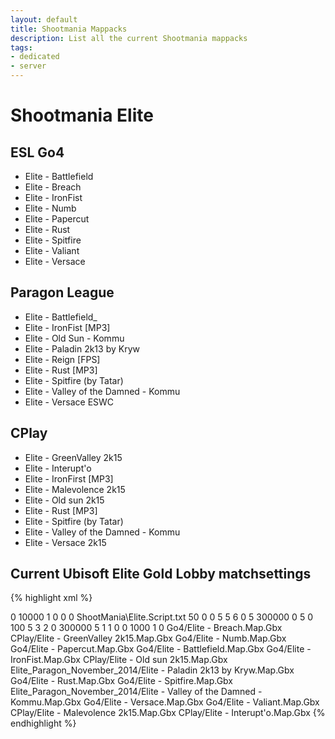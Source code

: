 ```yaml
---
layout: default
title: Shootmania Mappacks
description: List all the current Shootmania mappacks
tags:
- dedicated
- server
---
```


# Shootmania Elite
## ESL Go4

* Elite - Battlefield
* Elite - Breach
* Elite - IronFist
* Elite - Numb
* Elite - Papercut
* Elite - Rust
* Elite - Spitfire
* Elite - Valiant
* Elite - Versace

## Paragon League

* Elite - Battlefield_
* Elite - IronFist [MP3]
* Elite - Old Sun - Kommu
* Elite - Paladin 2k13 by Kryw
* Elite - Reign [FPS]
* Elite - Rust [MP3]
* Elite - Spitfire (by Tatar)
* Elite - Valley of the Damned - Kommu
* Elite - Versace ESWC

## CPlay

* Elite - GreenValley 2k15
* Elite - Interupt'o
* Elite - IronFirst [MP3]
* Elite - Malevolence 2k15
* Elite - Old sun 2k15
* Elite - Rust [MP3]
* Elite - Spitfire (by Tatar)
* Elite - Valley of the Damned - Kommu
* Elite - Versace 2k15

## Current Ubisoft Elite Gold Lobby matchsettings

{% highlight xml %}
<?xml version="1.0" encoding="utf-8"?>
<playlist>
  <gameinfos>
    <game_mode>0</game_mode>
    <chat_time>10000</chat_time>
    <finishtimeout>1</finishtimeout>
    <allwarmupduration>0</allwarmupduration>
    <disablerespawn>0</disablerespawn>
    <forceshowallopponents>0</forceshowallopponents>
    <script_name>ShootMania\Elite.Script.txt</script_name>
    <rounds_pointslimit>50</rounds_pointslimit>
    <rounds_usenewrules>0</rounds_usenewrules>
    <rounds_forcedlaps>0</rounds_forcedlaps>
    <rounds_pointslimitnewrules>5</rounds_pointslimitnewrules>
    <team_pointslimit>5</team_pointslimit>
    <team_maxpoints>6</team_maxpoints>
    <team_usenewrules>0</team_usenewrules>
    <team_pointslimitnewrules>5</team_pointslimitnewrules>
    <timeattack_limit>300000</timeattack_limit>
    <timeattack_synchstartperiod>0</timeattack_synchstartperiod>
    <laps_nblaps>5</laps_nblaps>
    <laps_timelimit>0</laps_timelimit>
    <cup_pointslimit>100</cup_pointslimit>
    <cup_roundsperchallenge>5</cup_roundsperchallenge>
    <cup_nbwinners>3</cup_nbwinners>
    <cup_warmupduration>2</cup_warmupduration>
  </gameinfos>
  <hotseat>
    <game_mode>0</game_mode>
    <time_limit>300000</time_limit>
    <rounds_count>5</rounds_count>
  </hotseat>
  <filter>
    <is_lan>1</is_lan>
    <is_internet>1</is_internet>
    <is_solo>0</is_solo>
    <is_hotseat>0</is_hotseat>
    <sort_index>1000</sort_index>
    <random_map_order>1</random_map_order>
  </filter>
  <mode_script_settings>
    <!-- Default : <setting name="S_AutoManageAFK" type="boolean" value="0"/> -->
    <!-- Default : <setting name="S_AFKIdleTimeLimit" type="integer" value="90000"/> -->
    <!-- Default : <setting name="S_UseScriptCallbacks" type="boolean" value="0"/> -->
    <!-- Default : <setting name="S_NeutralEmblemUrl" type="text" value=""/> -->
    <!-- Default : <setting name="S_ScoresTableStylePath" type="text" value=""/> -->
    <!-- Default : <setting name="S_MatchmakingAPIUrl" type="text" value="https://matchmaking.maniaplanet.com/v5"/> -->
    <setting name="S_MatchmakingMode" type="integer" value="2" />
    <!-- Default : 0 -->
    <setting name="S_MatchmakingRematchRatio" type="real" value="1.0" />
    <!-- Default : -1 -->
    <!-- Default : <setting name="S_MatchmakingRematchNbMax" type="integer" value="2"/> -->
    <setting name="S_MatchmakingVoteForMap" type="boolean" value="1" />
    <!-- Default : 0 -->
    <setting name="S_MatchmakingProgressive" type="boolean" value="0" />
    <!-- Default : 0 -->
    <!-- Default : <setting name="S_LobbyRoundPerMap" type="integer" value="60"/> -->
    <!-- Default : <setting name="S_LobbyMatchmakerPerRound" type="integer" value="6"/> -->
    <!-- Default : <setting name="S_LobbyMatchmakerWait" type="integer" value="2"/> -->
    <!-- Default : <setting name="S_LobbyMatchmakerTime" type="integer" value="8"/> -->
    <!-- Default : <setting name="S_LobbyInstagib" type="boolean" value="0"/> -->
    <!-- Default : <setting name="S_LobbyDisplayMasters" type="boolean" value="1"/> -->
    <!-- Default : <setting name="S_LobbyAllowMatchCancel" type="boolean" value="1"/> -->
    <!-- Default : <setting name="S_LobbyLimitMatchCancel" type="integer" value="0"/> -->
    <!-- Default : <setting name="S_LobbyBasePenalty" type="integer" value="120"/> -->
    <!-- Default : <setting name="S_MatchmakingErrorMessage" type="text" value="An error occured in the matchmaking API. If the problem persist please try to contact this server administrator."/> -->
    <setting name="S_MatchmakingLogAPIError" type="boolean" value="1" />
    <!-- Default : 0 -->
    <setting name="S_MatchmakingLogAPIDebug" type="boolean" value="1" />
    <!-- Default : 0 -->
    <setting name="S_MatchmakingLogMiscDebug" type="boolean" value="1" />
    <!-- Default : 0 -->
    <setting name="S_Mode" type="integer" value="1" />
    <!-- Default : 0 -->
    <!-- Default : <setting name="S_TimeLimit" type="integer" value="60"/> -->
    <!-- Default : <setting name="S_TimePole" type="integer" value="15"/> -->
    <!-- Default : <setting name="S_TimeCapture" type="real" value="1.5"/> -->
    <setting name="S_WarmUpDuration" type="integer" value="0" />
    <!-- Default : 90 -->
    <setting name="S_MapWin" type="integer" value="1" />
    <!-- Default : 2 -->
    <!-- Default : <setting name="S_TurnGap" type="integer" value="2"/> -->
    <!-- Default : <setting name="S_TurnLimit" type="integer" value="15"/> -->
    <!-- Default : <setting name="S_DeciderTurnLimit" type="integer" value="20"/> -->
    <!-- Default : <setting name="S_QuickMode" type="boolean" value="0"/> -->
    <!-- Default : <setting name="S_UseLegacyCallback" type="boolean" value="1"/> -->
    <setting name="S_UsePlayerClublinks" type="boolean" value="1" />
    <!-- Default : 0 -->
    <!-- Default : <setting name="S_ForceClublinkTeam1" type="text" value=""/> -->
    <!-- Default : <setting name="S_ForceClublinkTeam2" type="text" value=""/> -->
    <!-- Default : <setting name="S_DisplaySponsors" type="boolean" value="1"/> -->
    <!-- Default : <setting name="S_RestartMatchOnTeamChange" type="boolean" value="0"/> -->
    <!-- Default : <setting name="S_Practice" type="boolean" value="0"/> -->
    <!-- Default : <setting name="S_PracticeRoundLimit" type="integer" value="3"/> -->
    <!-- Default : <setting name="S_TurnWin" type="integer" value="9"/> -->
    <!-- Default : <setting name="S_UseDraft" type="boolean" value="0"/> -->
    <!-- Default : <setting name="S_DraftBanNb" type="integer" value="4"/> -->
    <!-- Default : <setting name="S_DraftPickNb" type="integer" value="3"/> -->
    <!-- Default : <setting name="S_RequiredPlayersNb" type="integer" value="3"/> -->
    <!-- Default : <setting name="S_MinimumPlayersNb" type="integer" value="2"/> -->
    <!-- Default : <setting name="S_DisplayRulesReminder" type="boolean" value="1"/> -->
    <!-- Default : <setting name="S_GameplayVersion" type="integer" value="0"/> -->
  </mode_script_settings>
  <startindex>0</startindex>
  <map>
    <file>Go4/Elite - Breach.Map.Gbx</file>
  </map>
  <map>
    <file>CPlay/Elite - GreenValley 2k15.Map.Gbx</file>
  </map>
  <map>
    <file>Go4/Elite - Numb.Map.Gbx</file>
  </map>
  <map>
    <file>Go4/Elite - Papercut.Map.Gbx</file>
  </map>
  <map>
    <file>Go4/Elite - Battlefield.Map.Gbx</file>
  </map>
  <map>
    <file>Go4/Elite - IronFist.Map.Gbx</file>
  </map>
  <map>
    <file>CPlay/Elite - Old sun 2k15.Map.Gbx</file>
  </map>
  <map>
    <file>Elite_Paragon_November_2014/Elite - Paladin 2k13 by Kryw.Map.Gbx</file>
  </map>
  <map>
    <file>Go4/Elite - Rust.Map.Gbx</file>
  </map>
  <map>
    <file>Go4/Elite - Spitfire.Map.Gbx</file>
  </map>
  <map>
    <file>Elite_Paragon_November_2014/Elite - Valley of the Damned - Kommu.Map.Gbx</file>
  </map>
  <map>
    <file>Go4/Elite - Versace.Map.Gbx</file>
  </map>
  <map>
    <file>Go4/Elite - Valiant.Map.Gbx</file>
  </map>
  <map>
    <file>CPlay/Elite - Malevolence 2k15.Map.Gbx</file>
  </map>
  <map>
    <file>CPlay/Elite - Interupt'o.Map.Gbx</file>
  </map>
</playlist>
{% endhighlight %}
